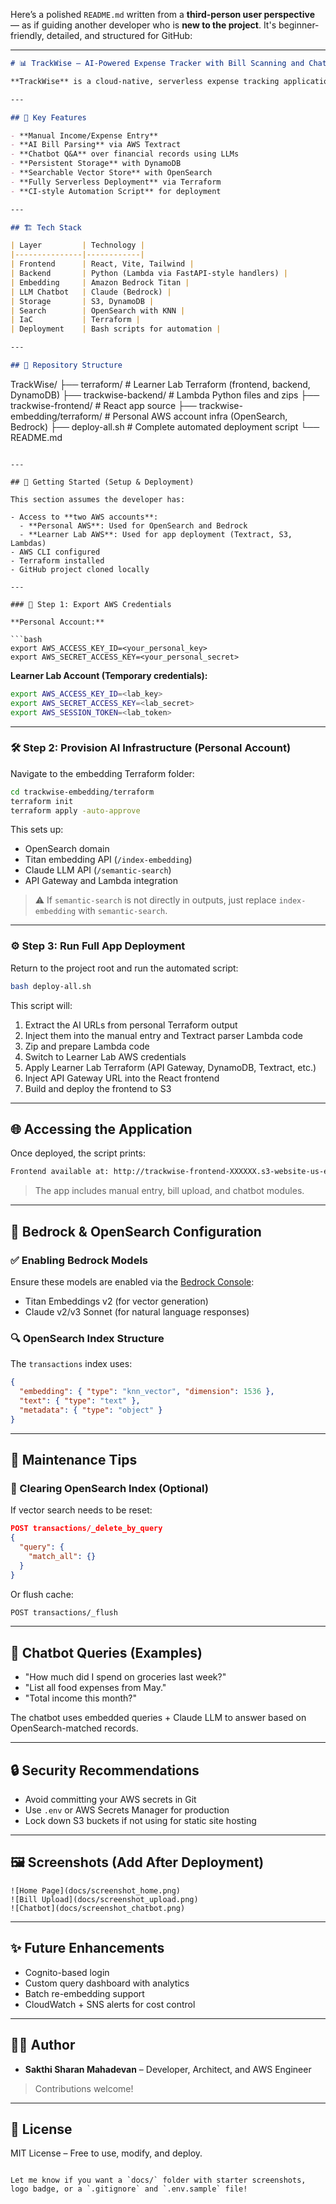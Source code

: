 Here’s a polished `README.md` written from a **third-person user perspective** — as if guiding another developer who is **new to the project**. It's beginner-friendly, detailed, and structured for GitHub:

---

```markdown
# 📊 TrackWise – AI-Powered Expense Tracker with Bill Scanning and Chatbot

**TrackWise** is a cloud-native, serverless expense tracking application designed to simplify financial management. It enables users to add expenses manually or by uploading bills, and features a chatbot that provides intelligent financial insights using Amazon Bedrock and OpenSearch.

---

## 🧩 Key Features

- **Manual Income/Expense Entry**
- **AI Bill Parsing** via AWS Textract
- **Chatbot Q&A** over financial records using LLMs
- **Persistent Storage** with DynamoDB
- **Searchable Vector Store** with OpenSearch
- **Fully Serverless Deployment** via Terraform
- **CI-style Automation Script** for deployment

---

## 🏗️ Tech Stack

| Layer         | Technology |
|---------------|------------|
| Frontend      | React, Vite, Tailwind |
| Backend       | Python (Lambda via FastAPI-style handlers) |
| Embedding     | Amazon Bedrock Titan |
| LLM Chatbot   | Claude (Bedrock) |
| Storage       | S3, DynamoDB |
| Search        | OpenSearch with KNN |
| IaC           | Terraform |
| Deployment    | Bash scripts for automation |

---

## 📁 Repository Structure

```

TrackWise/
├── terraform/                        # Learner Lab Terraform (frontend, backend, DynamoDB)
├── trackwise-backend/               # Lambda Python files and zips
├── trackwise-frontend/              # React app source
├── trackwise-embedding/terraform/   # Personal AWS account infra (OpenSearch, Bedrock)
├── deploy-all.sh                    # Complete automated deployment script
└── README.md

````

---

## 🚀 Getting Started (Setup & Deployment)

This section assumes the developer has:

- Access to **two AWS accounts**:
  - **Personal AWS**: Used for OpenSearch and Bedrock
  - **Learner Lab AWS**: Used for app deployment (Textract, S3, Lambdas)
- AWS CLI configured
- Terraform installed
- GitHub project cloned locally

---

### 🔐 Step 1: Export AWS Credentials

**Personal Account:**

```bash
export AWS_ACCESS_KEY_ID=<your_personal_key>
export AWS_SECRET_ACCESS_KEY=<your_personal_secret>
````

**Learner Lab Account (Temporary credentials):**

```bash
export AWS_ACCESS_KEY_ID=<lab_key>
export AWS_SECRET_ACCESS_KEY=<lab_secret>
export AWS_SESSION_TOKEN=<lab_token>
```

---

### 🛠️ Step 2: Provision AI Infrastructure (Personal Account)

Navigate to the embedding Terraform folder:

```bash
cd trackwise-embedding/terraform
terraform init
terraform apply -auto-approve
```

This sets up:

* OpenSearch domain
* Titan embedding API (`/index-embedding`)
* Claude LLM API (`/semantic-search`)
* API Gateway and Lambda integration

> ⚠️ If `semantic-search` is not directly in outputs, just replace `index-embedding` with `semantic-search`.

---

### ⚙️ Step 3: Run Full App Deployment

Return to the project root and run the automated script:

```bash
bash deploy-all.sh
```

This script will:

1. Extract the AI URLs from personal Terraform output
2. Inject them into the manual entry and Textract parser Lambda code
3. Zip and prepare Lambda code
4. Switch to Learner Lab AWS credentials
5. Apply Learner Lab Terraform (API Gateway, DynamoDB, Textract, etc.)
6. Inject API Gateway URL into the React frontend
7. Build and deploy the frontend to S3

---

## 🌐 Accessing the Application

Once deployed, the script prints:

```bash
Frontend available at: http://trackwise-frontend-XXXXXX.s3-website-us-east-1.amazonaws.com
```

> The app includes manual entry, bill upload, and chatbot modules.

---

## 🤖 Bedrock & OpenSearch Configuration

### ✅ Enabling Bedrock Models

Ensure these models are enabled via the [Bedrock Console](https://console.aws.amazon.com/bedrock/):

* Titan Embeddings v2 (for vector generation)
* Claude v2/v3 Sonnet (for natural language responses)

### 🔍 OpenSearch Index Structure

The `transactions` index uses:

```json
{
  "embedding": { "type": "knn_vector", "dimension": 1536 },
  "text": { "type": "text" },
  "metadata": { "type": "object" }
}
```

---

## 🧹 Maintenance Tips

### 💬 Clearing OpenSearch Index (Optional)

If vector search needs to be reset:

```json
POST transactions/_delete_by_query
{
  "query": {
    "match_all": {}
  }
}
```

Or flush cache:

```bash
POST transactions/_flush
```

---

## 🧠 Chatbot Queries (Examples)

* "How much did I spend on groceries last week?"
* "List all food expenses from May."
* "Total income this month?"

The chatbot uses embedded queries + Claude LLM to answer based on OpenSearch-matched records.

---

## 🔒 Security Recommendations

* Avoid committing your AWS secrets in Git
* Use `.env` or AWS Secrets Manager for production
* Lock down S3 buckets if not using for static site hosting

---

## 🖼️ Screenshots (Add After Deployment)

```
![Home Page](docs/screenshot_home.png)
![Bill Upload](docs/screenshot_upload.png)
![Chatbot](docs/screenshot_chatbot.png)
```

---

## ✨ Future Enhancements

* Cognito-based login
* Custom query dashboard with analytics
* Batch re-embedding support
* CloudWatch + SNS alerts for cost control

---

## 👨‍💻 Author

* **Sakthi Sharan Mahadevan** – Developer, Architect, and AWS Engineer

> Contributions welcome!

---

## 📄 License

MIT License – Free to use, modify, and deploy.

```

Let me know if you want a `docs/` folder with starter screenshots, logo badge, or a `.gitignore` and `.env.sample` file!
```
